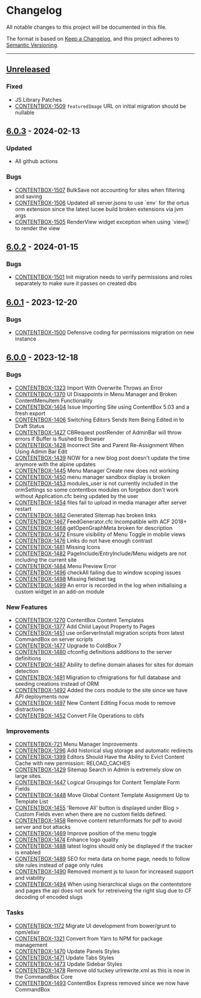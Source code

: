 # Changelog

All notable changes to this project will be documented in this file.

The format is based on [Keep a Changelog](https://keepachangelog.com/en/1.0.0/),
and this project adheres to [Semantic Versioning](https://semver.org/spec/v2.0.0.html).

* * *

## [Unreleased]

### Fixed

- JS Library Patches
- [CONTENTBOX-1509](https://ortussolutions.atlassian.net/browse/CONTENTBOX-1509) `featuredImage` URL on initial migration should be nullable

## [6.0.3] - 2024-02-13

### Updated

- All github actions

### Bugs

- [CONTENTBOX-1507](https://ortussolutions.atlassian.net/browse/CONTENTBOX-1507) BulkSave not accounting for sites when filtering and saving
- [CONTENTBOX-1506](https://ortussolutions.atlassian.net/browse/CONTENTBOX-1506) Updated all server.jsons to use \`env\` for the ortus orm extension since the latest lucee build broken extensions via jvm args
- [CONTENTBOX-1505](https://ortussolutions.atlassian.net/browse/CONTENTBOX-1505) RenderView widget exception when using \`view()\` to render the view

## [6.0.2] - 2024-01-15

### Bugs

- [CONTENTBOX-1501](https://ortussolutions.atlassian.net/browse/CONTENTBOX-1501) Init migration needs to verify permissions and roles separately to make sure it passes on created dbs

## [6.0.1] - 2023-12-20

### Bugs

- [CONTENTBOX-1500](https://ortussolutions.atlassian.net/browse/CONTENTBOX-1500) Defensive coding for permissions migration on new instance

## [6.0.0] - 2023-12-18

### Bugs

- [CONTENTBOX-1323](https://ortussolutions.atlassian.net/browse/CONTENTBOX-1323) Import With Overwrite Throws an Error
- [CONTENTBOX-1370](https://ortussolutions.atlassian.net/browse/CONTENTBOX-1370) UI Disappoints in Menu Manager and Broken ContentMenuItem Functionality
- [CONTENTBOX-1404](https://ortussolutions.atlassian.net/browse/CONTENTBOX-1404) Issue Importing Site using ContentBox 5.03 and a fresh export
- [CONTENTBOX-1406](https://ortussolutions.atlassian.net/browse/CONTENTBOX-1406) Switching Editors Sends Item Being Edited in to Draft Status
- [CONTENTBOX-1427](https://ortussolutions.atlassian.net/browse/CONTENTBOX-1427) CBRequest postRender of AdminBar will throw errors if Buffer is flushed to Browser
- [CONTENTBOX-1428](https://ortussolutions.atlassian.net/browse/CONTENTBOX-1428) Incorrect Site and Parent Re-Assignment When Using Admin Bar Edit
- [CONTENTBOX-1439](https://ortussolutions.atlassian.net/browse/CONTENTBOX-1439) NOW for a new blog post doesn't update the time anymore with the alpine updates
- [CONTENTBOX-1445](https://ortussolutions.atlassian.net/browse/CONTENTBOX-1445) Menu Manager Create new does not working
- [CONTENTBOX-1450](https://ortussolutions.atlassian.net/browse/CONTENTBOX-1450) menu manager sandbox display is broken
- [CONTENTBOX-1453](https://ortussolutions.atlassian.net/browse/CONTENTBOX-1453) modules_user is not currently included in the ormSettings so some contentbox modules on forgebox don't work without Application.cfc being updated by the user
- [CONTENTBOX-1454](https://ortussolutions.atlassian.net/browse/CONTENTBOX-1454) files fail to upload in media manager after server restart
- [CONTENTBOX-1462](https://ortussolutions.atlassian.net/browse/CONTENTBOX-1462) Generated Sitemap has broken links
- [CONTENTBOX-1467](https://ortussolutions.atlassian.net/browse/CONTENTBOX-1467) FeedGenerator.cfc Incompatible with ACF 2018+
- [CONTENTBOX-1468](https://ortussolutions.atlassian.net/browse/CONTENTBOX-1468) getOpenGraphMeta broken for description
- [CONTENTBOX-1472](https://ortussolutions.atlassian.net/browse/CONTENTBOX-1472) Ensure visibility of Menu Toggle in mobile views
- [CONTENTBOX-1476](https://ortussolutions.atlassian.net/browse/CONTENTBOX-1476) Links do not have enough contrast
- [CONTENTBOX-1481](https://ortussolutions.atlassian.net/browse/CONTENTBOX-1481) Missing Icons
- [CONTENTBOX-1482](https://ortussolutions.atlassian.net/browse/CONTENTBOX-1482) PageInclude/EntryInclude/Menu widgets are not including the current site
- [CONTENTBOX-1484](https://ortussolutions.atlassian.net/browse/CONTENTBOX-1484) Menu Preview Error
- [CONTENTBOX-1496](https://ortussolutions.atlassian.net/browse/CONTENTBOX-1496) checkAll failing due to window scoping issues
- [CONTENTBOX-1498](https://ortussolutions.atlassian.net/browse/CONTENTBOX-1498) Missing fieldset tag
- [CONTENTBOX-1499](https://ortussolutions.atlassian.net/browse/CONTENTBOX-1499) An error is recorded in the log when initialising a custom widget in an add-on module

### New Features

- [CONTENTBOX-1270](https://ortussolutions.atlassian.net/browse/CONTENTBOX-1270) ContentBox Content Templates
- [CONTENTBOX-1377](https://ortussolutions.atlassian.net/browse/CONTENTBOX-1377) Add Child Layout Property to Pages
- [CONTENTBOX-1451](https://ortussolutions.atlassian.net/browse/CONTENTBOX-1451) use onServerInstall migration scripts from latest CommandBox on server scripts
- [CONTENTBOX-1477](https://ortussolutions.atlassian.net/browse/CONTENTBOX-1477) Upgrade to ColdBox 7
- [CONTENTBOX-1480](https://ortussolutions.atlassian.net/browse/CONTENTBOX-1480) cfconfig definitions additions to the server definitions
- [CONTENTBOX-1487](https://ortussolutions.atlassian.net/browse/CONTENTBOX-1487) Ability to define domain aliases for sites for domain detection
- [CONTENTBOX-1491](https://ortussolutions.atlassian.net/browse/CONTENTBOX-1491) Migration to cfmigrations for full database and seeding creations instead of ORM
- [CONTENTBOX-1492](https://ortussolutions.atlassian.net/browse/CONTENTBOX-1492) Added the cors module to the site since we have API deployments now
- [CONTENTBOX-1497](https://ortussolutions.atlassian.net/browse/CONTENTBOX-1497) New Content Editing Focus mode to remove distractions
- [CONTENTBOX-1452](https://ortussolutions.atlassian.net/browse/CONTENTBOX-1452) Convert File Operations to cbfs

### Improvements

- [CONTENTBOX-721](https://ortussolutions.atlassian.net/browse/CONTENTBOX-721) Menu Manager Improvements
- [CONTENTBOX-1296](https://ortussolutions.atlassian.net/browse/CONTENTBOX-1296) Add historical slug storage and automatic redirects
- [CONTENTBOX-1399](https://ortussolutions.atlassian.net/browse/CONTENTBOX-1399) Editors Should Have the Ability to Evict Content Cache with new permission: RELOAD_CACHES
- [CONTENTBOX-1429](https://ortussolutions.atlassian.net/browse/CONTENTBOX-1429) Sitemap Search in Admin is extremely slow on large sites.
- [CONTENTBOX-1447](https://ortussolutions.atlassian.net/browse/CONTENTBOX-1447) Logical Groupings for Content Template Form Fields
- [CONTENTBOX-1448](https://ortussolutions.atlassian.net/browse/CONTENTBOX-1448) Move Global Content Template Assignment Up to Template List
- [CONTENTBOX-1455](https://ortussolutions.atlassian.net/browse/CONTENTBOX-1455) 'Remove All' button is displayed under Blog > Custom Fields even when there are no custom fields defined.
- [CONTENTBOX-1458](https://ortussolutions.atlassian.net/browse/CONTENTBOX-1458) Remove content returnformats for pdf to avoid server and bot attacks
- [CONTENTBOX-1469](https://ortussolutions.atlassian.net/browse/CONTENTBOX-1469) Improve position of the menu toggle
- [CONTENTBOX-1474](https://ortussolutions.atlassian.net/browse/CONTENTBOX-1474) Enhance logo quality
- [CONTENTBOX-1488](https://ortussolutions.atlassian.net/browse/CONTENTBOX-1488) latest logins should only be displayed if the tracker is enabled
- [CONTENTBOX-1489](https://ortussolutions.atlassian.net/browse/CONTENTBOX-1489) SEO for meta data on home page, needs to follow site rules instead of page only rules
- [CONTENTBOX-1490](https://ortussolutions.atlassian.net/browse/CONTENTBOX-1490) Removed moment js to luxon for increased support and viability
- [CONTENTBOX-1494](https://ortussolutions.atlassian.net/browse/CONTENTBOX-1494) When using hierarchical slugs on the contentstore and pages the api does not work for retreiveing the right slug due to CF decoding of encoded slugs

### Tasks

- [CONTENTBOX-1172](https://ortussolutions.atlassian.net/browse/CONTENTBOX-1172) Migrate UI development from bower/grunt to npm/elixir
- [CONTENTBOX-1321](https://ortussolutions.atlassian.net/browse/CONTENTBOX-1321) Convert from Yarn to NPM for package management
- [CONTENTBOX-1470](https://ortussolutions.atlassian.net/browse/CONTENTBOX-1470) Update Panels Styles
- [CONTENTBOX-1471](https://ortussolutions.atlassian.net/browse/CONTENTBOX-1471) Update Tabs Styles
- [CONTENTBOX-1473](https://ortussolutions.atlassian.net/browse/CONTENTBOX-1473) Update Sidebar Styles
- [CONTENTBOX-1478](https://ortussolutions.atlassian.net/browse/CONTENTBOX-1478) Remove old tuckey urlrewrite.xml as this is now in the CommandBox Core
- [CONTENTBOX-1493](https://ortussolutions.atlassian.net/browse/CONTENTBOX-1493) ContentBox Express removed since we now have CommandBox

[Unreleased]: https://github.com/Ortus-Solutions/ContentBox/compare/v6.0.2...HEAD

[6.0.3]: https://github.com/Ortus-Solutions/ContentBox/compare/v6.0.2...v6.0.3

[6.0.2]: https://github.com/Ortus-Solutions/ContentBox/compare/v6.0.1...v6.0.2

[6.0.1]: https://github.com/Ortus-Solutions/ContentBox/compare/v6.0.0...v6.0.1

[6.0.0]: https://github.com/Ortus-Solutions/ContentBox/compare/71a6cf9852fa15afd7732da947c2738f9fc7d844...v6.0.0
